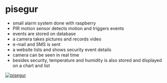 # pisegur

- small alarm system done with raspberry
- PIR motion sensor detects motion and triggers events
- events are stored on database
- a camera takes pictures and records video
- e-mail and SMS is sent
- a website lists and shows security event details
- camera can be seen in real time
- besides security, temperature and humidity is also stored and displayed on a chart and list

[![pisegur](https://img.youtube.com/vi/zX2KEqTHs7s/0.jpg)](https://www.youtube.com/watch?v=zX2KEqTHs7s)
